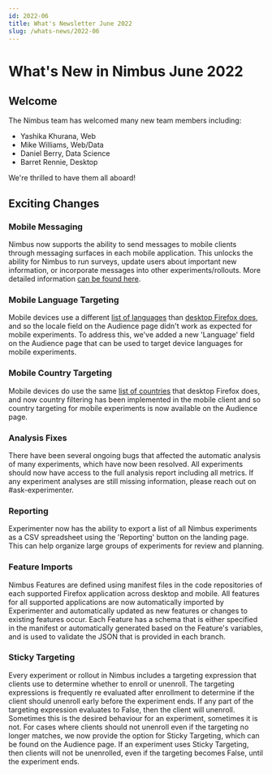 ```yaml
---
id: 2022-06
title: What's Newsletter June 2022
slug: /whats-news/2022-06
---
```


# What's New in Nimbus June 2022
## Welcome
The Nimbus team has welcomed many new team members including:
* Yashika Khurana, Web
* Mike Williams, Web/Data
* Daniel Berry, Data Science
* Barret Rennie, Desktop

We're thrilled to have them all aboard!

## Exciting Changes
### Mobile Messaging
  Nimbus now supports the ability to send messages to mobile clients through messaging surfaces in each mobile application.  This unlocks the ability for Nimbus to run surveys, update users about important new information, or incorporate messages into other experiments/rollouts.  More detailed information [can be found here](https://experimenter.info/mobile-messaging).
### Mobile Language Targeting
  Mobile devices use a different [list of languages](https://en.wikipedia.org/wiki/List_of_ISO_639-1_codes) than [desktop Firefox does](https://firefox-source-docs.mozilla.org/intl/locale.html), and so the locale field on the Audience page didn't work as expected for mobile experiments.  To address this, we've added a new 'Language' field on the Audience page that can be used to target device languages for mobile experiments.
### Mobile Country Targeting
  Mobile devices do use the same [list of countries](https://en.wikipedia.org/wiki/List_of_ISO_3166_country_codes) that desktop Firefox does, and now country filtering has been implemented in the mobile client and so country targeting for mobile experiments is now available on the Audience page.
### Analysis Fixes
  There have been several ongoing bugs that affected the automatic analysis of many experiments, which have now been resolved.  All experiments should now have access to the full analysis report including all metrics.  If any experiment analyses are still missing information, please reach out on #ask-experimenter.
### Reporting
  Experimenter now has the ability to export a list of all Nimbus experiments as a CSV spreadsheet using the 'Reporting' button on the landing page.  This can help organize large groups of experiments for review and planning.
### Feature Imports
  Nimbus Features are defined using manifest files in the code repositories of each supported Firefox application across desktop and mobile.  All features for all supported applications are now automatically imported by Experimenter and automatically updated as new features or changes to existing features occur.  Each Feature has a schema that is either specified in the manifest or automatically generated based on the Feature's variables, and is used to validate the JSON that is provided in each branch.
### Sticky Targeting
  Every experiment or rollout in Nimbus includes a targeting expression that clients use to determine whether to enroll or unenroll.  The targeting expressions is frequently re evaluated after enrollment to determine if the client should unenroll early before the experiment ends.  If any part of the targeting expression evaluates to False, then the client will unenroll.  Sometimes this is the desired behaviour for an experiment, sometimes it is not.  For cases where clients should not unenroll even if the targeting no longer matches, we now provide the option for Sticky Targeting, which can be found on the Audience page.  If an experiment uses Sticky Targeting, then clients will not be unenrolled, even if the targeting becomes False, until the experiment ends.

